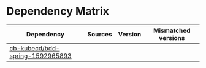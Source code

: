 # Dependency Matrix

Dependency | Sources | Version | Mismatched versions
---------- | ------- | ------- | -------------------
[cb-kubecd/bdd-spring-1592965893](https://github.com/cb-kubecd/bdd-spring-1592965893.git) |  | []() | 

